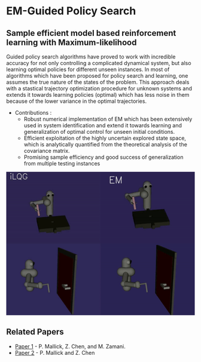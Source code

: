 # EM-Guided Policy Search
## Sample efficient model based reinforcement learning with **Maximum-likelihood**

Guided policy search algorithms have proved to work with incredible accuracy for not only controlling a complicated dynamical system, but also learning optimal policies for different unseen instances. In most of algorithms which have been proposed for policy search and learning, one assumes the true nature of the states of the problem. This approach deals with a stastical trajectory optimization procedure for unknown systems and extends it towards learning policies (optimal) which has less noise in them because of the lower variance in the optimal trajectories. 
* Contributions : 
    * Robust numerical implementation of EM which has been extensively used in system identification and extend it towards learning and generalization of optimal control for unseen initial conditions.
    * Efficient exploitation of the highly
uncertain explored state space, which is analytically quantified from the theoretical analysis of the covariance matrix.
    * Promising sample efficiency and good success of generalization from multiple testing instances

![example GIF](ezgif.com-video-to-gif.gif)

Related Papers
--------------
- [Paper 1](https://www.sciencedirect.com/science/article/abs/pii/S0925231221015794) - P. Mallick, Z. Chen, and M. Zamani.
- [Paper 2](https://ieeexplore.ieee.org/document/9836999) - P. Mallick and Z. Chen



